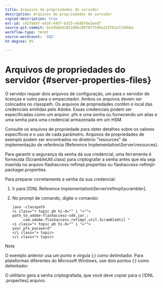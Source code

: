 ```yaml
---
title: Arquivos de propriedades do servidor
description: Arquivos de propriedades do servidor
copied-description: true
exl-id: c42fde8f-e438-4497-bd15-ebd0f6e2eed7
source-git-commit: be43bbbd1051886c8979ff590a3197b2a7249b6a
workflow-type: tm+mt
source-wordcount: '182'
ht-degree: 0%

---
```


# Arquivos de propriedades do servidor {#server-properties-files}

O servidor requer dois arquivos de configuração, um para o servidor de licenças e outro para o empacotador. Ambos os arquivos devem ser colocados no classpath. Os arquivos de propriedades contêm o local das credenciais emitidas pelo Adobe. Essas credenciais podem ser especificadas como um arquivo .pfx e uma senha ou fornecendo um alias e uma senha para uma credencial armazenada em um HSM.

Consulte os arquivos de propriedade para obter detalhes sobre os valores específicos e o uso de cada parâmetro. Arquivos de propriedades de exemplo podem ser encontrados no diretório &quot;resources&quot; da implementação de referência (Reference Implementation\Server\resources).

Para garantir a segurança da senha da sua credencial, uma ferramenta é fornecida (ScrambleUtil.class) para criptografar a senha antes que ela seja inserida no arquivo flashaccess-refimpl.properties ou flashaccess-refimpl-packager.properties.

Para preparar corretamente a senha da sua credencial:

1. Ir para [!DNL Reference Implementation\Server\refimpl\scrambler].
1. No prompt de comando, digite o comando:

   ```
   java -classpath  
   <i class="+ topic ph hi-d="" i "="">
   path_to_adobe-flashaccess-sdk.jar.; 
        com.adobe.flashaccess.refimpl.util.ScrambleUtil " 
   <i class="+ topic ph hi-d="" i "="">
   your_pfx_password" 
   </i class="+ topic> 
   </i class="+ topic>
   ```

>[!NOTE]
>
>O exemplo anterior usa um ponto e vírgula (;) como delimitador. Para plataformas diferentes do Microsoft Windows, use dois pontos (:) como delimitador.

O utilitário gera a senha criptografada, que você deve copiar para o [!DNL .properties] arquivo.
